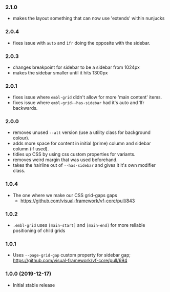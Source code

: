 ### 2.1.0

- makes the layout something that can now use 'extends' within nunjucks

### 2.0.4

- fixes issue with `auto` and `1fr` doing the opposite with the sidebar.


### 2.0.3

- changes breakpoint for sidebar to be a sidebar from 1024px
- makes the sidebar smaller until it hits 1300px

### 2.0.1

- fixes issue where `embl-grid` didn't allow for more 'main content' items.
- fixes issue where `embl-grid--has-sidebar` had it's auto and 1fr backwards.

### 2.0.0

- removes unused `--alt` version (use a utility class for background colour).
- adds more space for content in initial (prime) column and sidebar column (if used).
- tidies up CSS by using css custom properties for variants.
- removes weird margin that was used beforehand.
- takes the hairline out of `--has-sidebar` and gives it it's own modifier class.

### 1.0.4

- The one where we make our CSS grid-gaps gaps
  - https://github.com/visual-framework/vf-core/pull/843

### 1.0.2

- `.embl-grid` uses `[main-start]` and `[main-end]` for more reliable positioning of child grids

### 1.0.1

- Uses `--page-grid-gap` custom property for sidebar gap; https://github.com/visual-framework/vf-core/pull/694

### 1.0.0 (2019-12-17)

- Initial stable release
